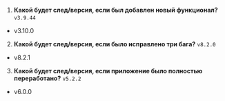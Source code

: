 1. **Какой будет след/версия, если был добавлен новый функционал?**
`v3.9.44`

- v3.10.0

2. **Какой будет след/версия, если было исправлено три бага?**
`v8.2.0`

- v8.2.1

3. **Какой будет след/версия, если приложение было полностью переработано?**
`v5.2.2`

- v6.0.0